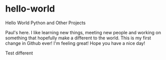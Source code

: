 # hello-world
Hello World Python and Other Projects

Paul's here. I like learning new things, meeting new people and working on something that hopefully make a different to the world.
This is my first change in Github ever! I'm feeling great! Hope you have a nice day!

Test different
